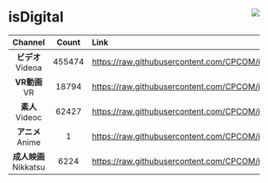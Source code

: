 # isDigital <img align="right" src="https://img.shields.io/github/last-commit/CPCOM/isDigital"/>  
  
| Channel | Count | Link |  
| :-----: | :---: | :--- |  
|**ビデオ**<br />Videoa | 455474 | https://raw.githubusercontent.com/CPCOM/isDigital/main/Videoa.txt |  
|**VR動画**<br />VR | 18794 | https://raw.githubusercontent.com/CPCOM/isDigital/main/VR.txt |  
|**素人**<br />Videoc | 62427 | https://raw.githubusercontent.com/CPCOM/isDigital/main/Videoc.txt |  
|**アニメ**<br />Anime | 1 | https://raw.githubusercontent.com/CPCOM/isDigital/main/Anime.txt |  
|**成人映画**<br />Nikkatsu | 6224 | https://raw.githubusercontent.com/CPCOM/isDigital/main/Nikkatsu.txt |  